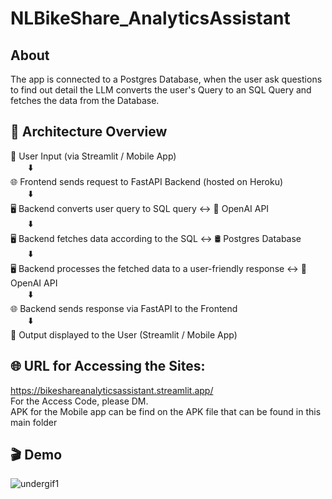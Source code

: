 # NLBikeShare_AnalyticsAssistant

## About
The app is connected to a Postgres Database, when the user ask questions to find out detail the LLM converts the user's Query to an SQL Query and fetches the data from the Database. 

## 🧠 Architecture Overview

📱 User Input (via Streamlit / Mobile App)  
  ⬇️  
🌐 Frontend sends request to FastAPI Backend (hosted on Heroku)  
  ⬇️  
🖥️ Backend converts user query to SQL query    ↔️    🤖 OpenAI API  
  ⬇️  
🖥️ Backend fetches data according to the SQL   ↔️    🛢️ Postgres Database  
  ⬇️  
🖥️ Backend processes the fetched data to a user-friendly response ↔️    🤖 OpenAI API  
  ⬇️  
🌐 Backend sends response via FastAPI to the Frontend  
  ⬇️  
📱 Output displayed to the User (Streamlit / Mobile App)


## 🌐 URL for Accessing the Sites:  
https://bikeshareanalyticsassistant.streamlit.app/  
For the Access Code, please DM.   
APK for the Mobile app can be find on the APK file that can be found in this main folder

## 🎬 Demo
![undergif1](https://github.com/user-attachments/assets/ae2a2a90-e61e-4d04-88b2-d9c1bf4f2829)

